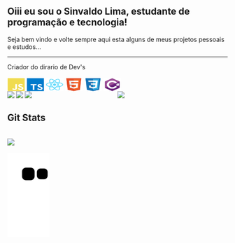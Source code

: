 ## Oiii eu sou o Sinvaldo Lima, estudante de programação e tecnologia!

Seja bem vindo e volte sempre aqui esta alguns de meus projetos pessoais e estudos...</br>
<hr>
Criador do dirario de Dev's

<div style="display: inline_block"><br>
  <img align="center" alt="Sinvaldo-Js" height="30" width="40" src="https://raw.githubusercontent.com/devicons/devicon/master/icons/javascript/javascript-plain.svg">
  <img align="center" alt="Sinvaldo-Ts" height="30" width="40" src="https://raw.githubusercontent.com/devicons/devicon/master/icons/typescript/typescript-plain.svg">
  <img align="center" alt="Sinvaldo-React" height="30" width="40" src="https://raw.githubusercontent.com/devicons/devicon/master/icons/react/react-original.svg">
  <img align="center" alt="Sinvaldo-HTML" height="30" width="40" src="https://raw.githubusercontent.com/devicons/devicon/master/icons/html5/html5-original.svg">
  <img align="center" alt="Sinvaldo-CSS" height="30" width="40" src="https://raw.githubusercontent.com/devicons/devicon/master/icons/css3/css3-original.svg">
  <img align="center" alt="Sinvaldo-Csharp" height="30" width="40" src="https://raw.githubusercontent.com/devicons/devicon/master/icons/csharp/csharp-original.svg">
</div>
  
  <img width="50%" align="right" src="https://github-readme-stats.vercel.app/api?username=sinvaldo220&show_icons=true&theme=rose_pine&include_all_commits=true&count_private=true"/>
 
<div> 
  <a href="https://www.instagram.com/dinoolima/" target="_blank"><img src="https://img.shields.io/badge/-Instagram-%23E4405F?style=for-the-badge&logo=instagram&logoColor=white" target="_blank"></a>
  <a href = "mailto:dinholima2002@gmail.com"><img src="https://img.shields.io/badge/-Gmail-%23333?style=for-the-badge&logo=gmail&logoColor=white" target="_blank"></a>
  <a href="https://www.linkedin.com/in/sinvaldo-oliveira-57244b1a4/" target="_blank"><img src="https://img.shields.io/badge/-LinkedIn-%230077B5?style=for-the-badge&logo=linkedin&logoColor=white" target="_blank"></a> 
  
</div>

## Git Stats
  
<br>  
<div>

  <a href="https://github.com/sinvaldo220">
  <img width="37%" src="https://github-readme-stats.vercel.app/api/top-langs/?username=sinvaldo220&layout=compact&langs_count=7&theme=rose_pine"/>
  
</div>

<div>

  ![Snake animation](https://github.com/rafaballerini/rafaballerini/blob/output/github-contribution-grid-snake.svg)
  
</div>
